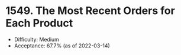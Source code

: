 # 1549. The Most Recent Orders for Each Product
- Difficulty: Medium
- Acceptance: 67.7% (as of 2022-03-14)
